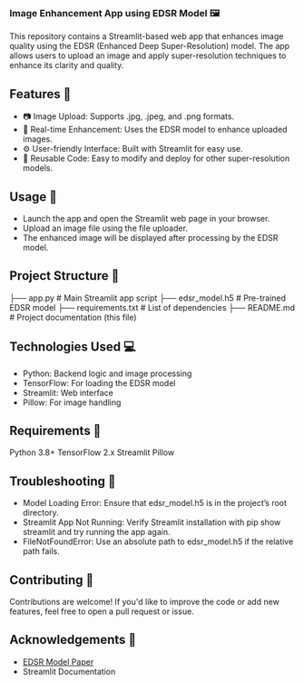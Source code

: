 ### Image Enhancement App using EDSR Model 🖼️
This repository contains a Streamlit-based web app that enhances image quality using the EDSR (Enhanced Deep Super-Resolution) model. The app allows users to upload an image and apply super-resolution techniques to enhance its clarity and quality.

## Features 🚀
- 📷 Image Upload: Supports .jpg, .jpeg, and .png formats.
- 🔄 Real-time Enhancement: Uses the EDSR model to enhance uploaded images.
- ⚙️ User-friendly Interface: Built with Streamlit for easy use.
- 📂 Reusable Code: Easy to modify and deploy for other super-resolution models.

## Usage 📖
- Launch the app and open the Streamlit web page in your browser.
- Upload an image file using the file uploader.
- The enhanced image will be displayed after processing by the EDSR model.

## Project Structure 📂
├── app.py              # Main Streamlit app script
├── edsr_model.h5       # Pre-trained EDSR model
├── requirements.txt    # List of dependencies
├── README.md           # Project documentation (this file)

## Technologies Used 💻
- Python: Backend logic and image processing
- TensorFlow: For loading the EDSR model
- Streamlit: Web interface
- Pillow: For image handling

## Requirements 📝
Python 3.8+
TensorFlow 2.x
Streamlit
Pillow

## Troubleshooting 🔧
- Model Loading Error: Ensure that edsr_model.h5 is in the project’s root directory.
- Streamlit App Not Running: Verify Streamlit installation with pip show streamlit and try running the app again.
- FileNotFoundError: Use an absolute path to edsr_model.h5 if the relative path fails.

## Contributing 🤝
Contributions are welcome! If you'd like to improve the code or add new features, feel free to open a pull request or issue.

## Acknowledgements 🙏
- [EDSR Model Paper](https://arxiv.org/abs/1707.02921)
- Streamlit Documentation
